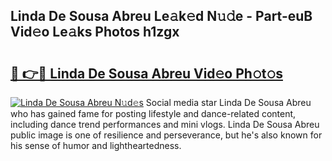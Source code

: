 ## Linda De Sousa Abreu Le𝚊k𝚎d N𝚞𝚍e - Part-euB Vid𝚎o Le𝚊ks Photos h1zgx

# <h2><a href="http://fbc5jj.evod.top/?m=Linda+De+Sousa+Abreu">🔗 👉🔴 Linda De Sousa Abreu Vid𝚎o Ph𝚘t𝚘s</a></h2>

[![Linda De Sousa Abreu N𝚞d𝚎s](https://i.imgur.com/8V9OHl7.gif)](http://fbc5jj.evod.top/?m=Linda+De+Sousa+Abreu)
Social media star Linda De Sousa Abreu who has gained fame for posting lifestyle and dance-related content, including dance trend performances and mini vlogs. Linda De Sousa Abreu public image is one of resilience and perseverance, but he's also known for his sense of humor and lightheartedness. 
